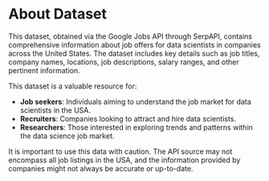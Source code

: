 # About Dataset

This dataset, obtained via the Google Jobs API through SerpAPI, contains comprehensive information about job offers for data scientists in companies across the United States. The dataset includes key details such as job titles, company names, locations, job descriptions, salary ranges, and other pertinent information. 

This dataset is a valuable resource for:
- **Job seekers**: Individuals aiming to understand the job market for data scientists in the USA.
- **Recruiters**: Companies looking to attract and hire data scientists.
- **Researchers**: Those interested in exploring trends and patterns within the data science job market.

It is important to use this data with caution. The API source may not encompass all job listings in the USA, and the information provided by companies might not always be accurate or up-to-date.
